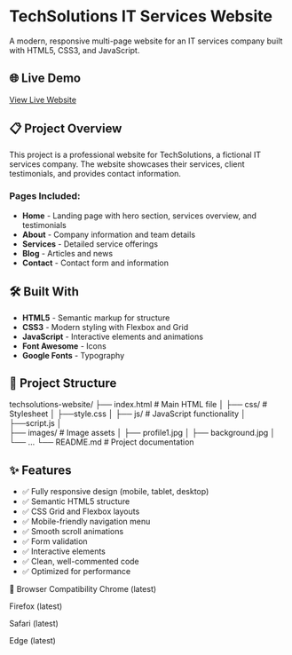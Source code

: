# TechSolutions IT Services Website

A modern, responsive multi-page website for an IT services company built with HTML5, CSS3, and JavaScript.

## 🌐 Live Demo

[View Live Website](https://your-username.github.io/techsolutions-website/)

## 📋 Project Overview

This project is a professional website for TechSolutions, a fictional IT services company. The website showcases their services, client testimonials, and provides contact information.

### Pages Included:
- **Home** - Landing page with hero section, services overview, and testimonials
- **About** - Company information and team details
- **Services** - Detailed service offerings
- **Blog** - Articles and news
- **Contact** - Contact form and information

## 🛠️ Built With

- **HTML5** - Semantic markup for structure
- **CSS3** - Modern styling with Flexbox and Grid
- **JavaScript** - Interactive elements and animations
- **Font Awesome** - Icons
- **Google Fonts** - Typography

## 📁 Project Structure
techsolutions-website/
├── index.html   # Main HTML file
│
├── css/    # Stylesheet
│    ├──style.css 
│
├── js/   # JavaScript functionality
│    ├──script.js
│  
├── images/   # Image assets
│ ├── profile1.jpg
│ ├── background.jpg
│ └── ...
└── README.md # Project documentation


## ✨ Features

- ✅ Fully responsive design (mobile, tablet, desktop)
- ✅ Semantic HTML5 structure
- ✅ CSS Grid and Flexbox layouts
- ✅ Mobile-friendly navigation menu
- ✅ Smooth scroll animations
- ✅ Form validation
- ✅ Interactive elements
- ✅ Clean, well-commented code
- ✅ Optimized for performance

📱 Browser Compatibility
Chrome (latest)

Firefox (latest)

Safari (latest)

Edge (latest)